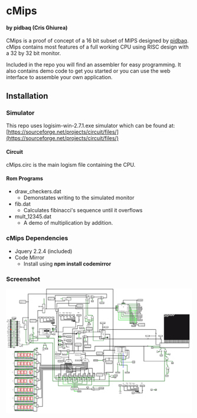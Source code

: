 # cMips
#### by pidbaq (Cris Ghiurea)

CMips is a proof of concept of a 16 bit subset of MIPS designed by [pidbaq](http://www.pidbaq.com).  cMips contains most features of a full working CPU using RISC design with a 32 by 32 bit monitor. 

Included in the repo you will find an assembler for easy programming.  It also contains demo code to get you started or you can use the web interface to assemble your own application.

## Installation

### Simulator

This repo uses logisim-win-2.7.1.exe simulator which can be found at:  [https://sourceforge.net/projects/circuit/files/](https://sourceforge.net/projects/circuit/files/)

#### Circuit

cMips.circ is the main logism file containing the CPU.

#### Rom Programs

* draw_checkers.dat 
  * Demonstates writing to the simulated monitor
* fib.dat
  * Calculates fibinacci's sequence until it overflows 
* mult_12345.dat
  * A demo of multiplication by addition. 

### cMips Dependencies

* Jquery 2.2.4 (included)
* Code Mirror
  * Install using **npm install codemirror**


### Screenshot

![cMips Screenshot](cMips.png)
